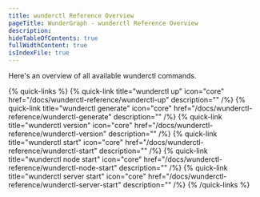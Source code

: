 ```yaml
---
title: wunderctl Reference Overview
pageTitle: WunderGraph - wunderctl Reference Overview
description:
hideTableOfContents: true
fullWidthContent: true
isIndexFile: true
---
```


Here's an overview of all available wunderctl commands.

{% quick-links %}
{% quick-link title="wunderctl up" icon="core" href="/docs/wunderctl-reference/wunderctl-up" description="" /%}
{% quick-link title="wunderctl generate" icon="core" href="/docs/wunderctl-reference/wunderctl-generate" description="" /%}
{% quick-link title="wunderctl version" icon="core" href="/docs/wunderctl-reference/wunderctl-version" description="" /%}
{% quick-link title="wunderctl start" icon="core" href="/docs/wunderctl-reference/wunderctl-start" description="" /%}
{% quick-link title="wunderctl node start" icon="core" href="/docs/wunderctl-reference/wunderctl-node-start" description="" /%}
{% quick-link title="wunderctl server start" icon="core" href="/docs/wunderctl-reference/wunderctl-server-start" description="" /%}
{% /quick-links %}
